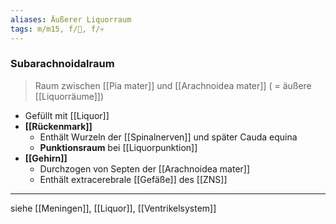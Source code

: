 ```yaml
---
aliases: Äußerer Liquorraum
tags: m/m15, f/🧠, f/💀
---
```

### Subarachnoidalraum
> Raum zwischen [[Pia mater]] und [[Arachnoidea mater]] ( = äußere [[Liquorräume]])

- Gefüllt mit [[Liquor]]
- **[[Rückenmark]]**
	- Enthält Wurzeln der [[Spinalnerven]] und später Cauda equina
	- **Punktionsraum** bei [[Liquorpunktion]]
- **[[Gehirn]]**
	- Durchzogen von Septen der [[Arachnoidea mater]]
	- Enthält extracerebrale [[Gefäße]] des [[ZNS]]

---
siehe [[Meningen]], [[Liquor]], [[Ventrikelsystem]]